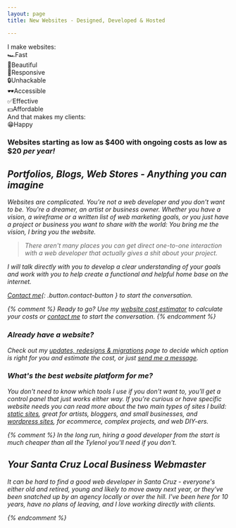 ```yaml
---
layout: page
title: New Websites - Designed, Developed & Hosted

---
```

<div class="new-websites-splash">
I make websites:
<div>🏎️<span>Fast</span></div>
<div>🌸<span>Beautiful</span></div>
<div>📱<span>Responsive</span></div>
<div>🔒<span>Unhackable</span></div>
<div>🕶️<span>Accessible</span></div>
<div>✅<span>Effective</span></div>
<div>💵<span>Affordable</span></div>
And that makes my clients:
<div>😁<span>Happy</span></div>
</div>

### Websites starting as low as $400 with ongoing costs as low as $20 <em>per year<em>!

## Portfolios, Blogs, Web Stores - Anything you can imagine

Websites are complicated. You're not a web developer and you don't want to be. You're a dreamer, an artist or business owner. Whether you have a vision, a wireframe or a written list of web marketing goals, or you just have a project or business you want to share with the world: You bring me the vision, I bring you the website. 

> There aren't many places you can get direct one-to-one interaction with a web developer that actually gives a shit about your project. 

I will talk directly with you to develop a clear understanding of your goals and work with you to help create a functional and helpful home base on the internet.

[Contact me](/contact/){: .button.contact-button } to start the conversation.

{% comment %}
_Ready to go?_ Use my [website cost estimator](/services/new-website/cost-estimator/) to calculate your costs or [contact me](/contact/) to start the conversation.
{% endcomment %}

### Already have a website?

Check out my [updates, redesigns & migrations](/services/updates-redesigns-migrations/) page to decide which option is right for you and estimate the cost, or just [send me a message](/contact/).

### What's the best website platform for me?

You don't need to know which tools I use if you don't want to, you'll get a control panel that just works either way. If you're curious or have specific website needs you can read more about the two main types of sites I build: [static sites](/services/static-sites/), great for artists, bloggers, and small businesses, and [wordpress sites](/services/wordpress-sites/), for ecommerce, complex projects, and web DIY-ers.


{% comment %}
In the long run, hiring a good developer from the start is much cheaper than all the Tylenol you'll need if you don't.

## Your Santa Cruz Local Business Webmaster

It can be hard to find a good web developer in Santa Cruz - everyone's either old and retired, young and likely to move away next year, or they've been snatched up by an agency locally or over the hill. I've been here for 10 years, have no plans of leaving, and I love working directly with clients.

{% endcomment %}